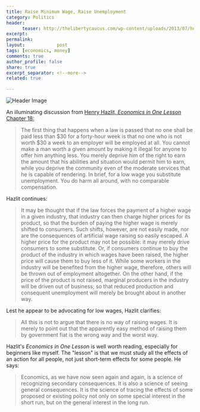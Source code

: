 ```yaml
---
title: Raise Minimum Wage, Raise Unemployment
category: Politics
header:
      teaser: http://thelibertycaucus.com/wp-content/uploads/2013/07/henry-hazlitt-economics.jpg
excerpt: 
permalink: 
layout:            post
tags: [economics, money]
comments: true
author_profile: false
share: true
excerpt_separator: <!--more-->
related: true

---
```


![Header Image](http://thelibertycaucus.com/wp-content/uploads/2013/07/henry-hazlitt-economics.jpg)

An illuminating discussion from [Henry Hazlit, _Economics in One Lesson_ Chapter 18:](https://mises.org/system/tdf/Henry%20Hazlitt%20Economics%20in%20One%20Lesson.pdf?file=1&type=document)


>The first thing that happens when a law is passed that no one shall be paid less than $30 for a forty-hour week is that no one who is not worth $30 a week to an employer will be employed at all. You cannot make a man worth a given amount by making it illegal for anyone to offer him anything less. You merely deprive him of the right to earn the amount that his abilities and situation would permit him to earn, while you deprive the community even of the moderate services that he is capable of rendering. In brief, for a low wage you substitute unemployment. You do harm all around, with no comparable compensation. 


<!--more-->

Hazlit continues: 

>It may be thought that if the law forces the payment of a higher wage in a given industry, that industry can then charge higher prices for its product, so that the burden of paying the higher wage is merely shifted to consumers. Such shifts, however, are not easily made, nor are the consequences of artificial wage raising so easily escaped. A higher price for the product may not be possible: it may merely drive consumers to some substitute. Or, if consumers continue to buy the product of the industry in which wages have been raised, the higher price will cause them to buy less of it. While some workers in the industry will be benefited from the higher wage, therefore, others will be thrown out of employment altogether. On the other hand, if the price of the product is not raised, marginal producers in the industry will be driven out of business; so that reduced production and consequent unemployment will merely be brought about in another way.

Lest he appear to be advocating for low wages, Hazlit clarifies: 

>All this is not to argue that there is no way of raising wages. It is merely to point out that the apparently easy method of raising them by government fiat is the wrong way and the worst way.

Hazlit's _Economics in One Lesson_ is well worth reading, especially for beginners like myself. The "lesson" is that we must study all the effects of an action for all people, not just short-term effects for some people. He says: 

>Economics, as we have now seen again and again, is a science of recognizing secondary consequences. It is also a science of seeing general consequences. It is the science of tracing the effects of some proposed or existing policy not only on some special interest in the short run, but on the general interest in the long run.
